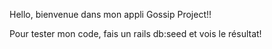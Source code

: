 Hello, bienvenue dans mon appli Gossip Project!!

Pour tester mon code, fais un rails db:seed et vois le résultat!